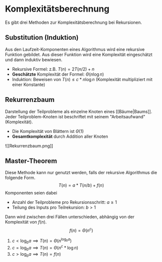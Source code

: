 # Komplexitätsberechnung
Es gibt drei Methoden zur Komplexitätsberechnung bei Rekursionen.

## Substitution (Induktion)
Aus den Laufzeit-Komponenten eines Algorithmus wird eine rekursive Funktion gebildet. Aus dieser Funktion wird eine Komplexität eingeschätzt und dann induktiv bewiesen.

- Rekursive Formel: z.B. $T(n) = 2T(n/2) + n$
- **Geschätzte** Komplexität der Formel: $\Theta(n \log{n})$
- Induktion: Beweisen von $T(n) \leq c * n \log{n}$ (Komplexität multipliziert mit einer Konstante)

## Rekurrenzbaum
Darstellung der Teilprobleme als einzelne Knoten eines [[Bäume|Baums]]. Jeder Teilproblem-Knoten ist beschriftet mit seinem "Arbeitsaufwand" (Komplexität).

- Die Komplexität von Blättern ist $\Theta(1)$
- **Gesamtkomplexität** durch Addition aller Knoten

![[Rekurrenzbaum.png]]

## Master-Theorem
Diese Methode kann nur genutzt werden, falls der rekursive Algorithmus die folgende Form.
$$T(n) = a * T(n/b) + f(n)$$
Komponenten seien dabei

- Anzahl der Teilprobleme pro Rekursionsschritt: $a \geq 1$
- Teilung des Inputs pro Teilrekursion: $b > 1$

Dann wird zwischen drei Fällen unterschieden, abhängig von der Komplexität von $f(n)$.
$$f(n) = \Theta(n^c)$$

1. $c < \log_b a \implies T(n) = \Theta(n^{\log_b a})$
2. $c = \log_b a \implies T(n) = \Theta(n^c * \log{n})$
3. $c > \log_b a \implies T(n) = f(n)$

